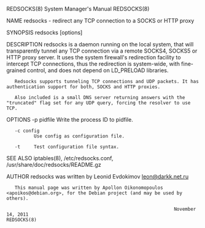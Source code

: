REDSOCKS(8)                                                   System Manager's Manual                                                  REDSOCKS(8)

NAME
       redsocks - redirect any TCP connection to a SOCKS or HTTP proxy

SYNOPSIS
       redsocks [options]

DESCRIPTION
       redsocks  is  a  daemon  running on the local system, that will transparently tunnel any TCP connection via a remote SOCKS4, SOCKS5 or HTTP
       proxy server. It uses the system firewall's redirection facility to intercept TCP connections, thus the redirection  is  system-wide,  with
       fine-grained control, and does not depend on LD_PRELOAD libraries.

       Redsocks supports tunneling TCP connections and UDP packets. It has authentication support for both, SOCKS and HTTP proxies.

       Also included is a small DNS server returning answers with the "truncated" flag set for any UDP query, forcing the resolver to use TCP.

OPTIONS
       -p pidfile
              Write the process ID to pidfile.

       -c config
              Use config as configuration file.

       -t     Test configuration file syntax.

SEE ALSO
       iptables(8), /etc/redsocks.conf, /usr/share/doc/redsocks/README.gz

AUTHOR
       redsocks was written by Leonid Evdokimov <leon@darkk.net.ru>

       This manual page was written by Apollon Oikonomopoulos <apoikos@debian.org>, for the Debian project (and may be used by others).

                                                                 November 14, 2011                                                     REDSOCKS(8)
